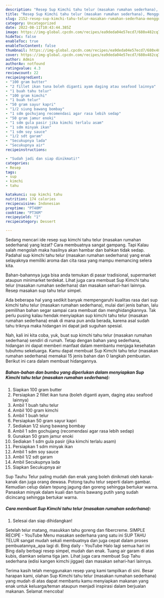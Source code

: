 ```yaml
---
description: "Resep Sup Kimchi tahu telur (masakan rumahan sederhana), Menggugah Selera"
title: "Resep Sup Kimchi tahu telur (masakan rumahan sederhana), Menggugah Selera"
slug: 2152-resep-sup-kimchi-tahu-telur-masakan-rumahan-sederhana-menggugah-selera
category: Uncategorized
date: 2022-08-11T10:43:44.385Z
image: https://img-global.cpcdn.com/recipes/ea9deda04e57ecd7/680x482cq70/sup-kimchi-tahu-telur-masakan-rumahan-sederhana-foto-resep-utama.jpg
hideToc: false
enableToc: true
enableTocContent: false
thumbnail: https://img-global.cpcdn.com/recipes/ea9deda04e57ecd7/680x482cq70/sup-kimchi-tahu-telur-masakan-rumahan-sederhana-foto-resep-utama.jpg
cover: https://img-global.cpcdn.com/recipes/ea9deda04e57ecd7/680x482cq70/sup-kimchi-tahu-telur-masakan-rumahan-sederhana-foto-resep-utama.jpg
author: Admin
authorAv: notfound
ratingvalue: 4.3
reviewcount: 22
recipeingredient:
- "100 gram butter"
- "2 fillet ikan tuna boleh diganti ayam daging atau seafood lainnya"
- "1 buah tahu telur"
- "100 gram kimchi"
- "1 buah telur"
- "50 gram sayur kapri"
- "1/2 siung bawang bombay"
- "1 sdm gochujang recomendasi agar rasa lebih sedap"
- "50 gram jamur enoki"
- "1 sdm gula pasir jika kimchi terlalu asam"
- "1 sdm minyak ikan"
- "1 sdm soy sauce"
- "1/2 sdt garam"
- "Secukupnya lada"
- "Secukupnya air"
recipeinstructions:

- "Sudah jadi dan siap dinikmati!"
categories:
- Resep
tags:
- sup
- kimchi
- tahu

katakunci: sup kimchi tahu 
nutrition: 174 calories
recipecuisine: Indonesian
preptime: "PT40M"
cooktime: "PT36M"
recipeyield: "1"
recipecategory: Dessert

---
```



Sedang mencari ide resep sup kimchi tahu telur (masakan rumahan sederhana) yang lezat? Cara membuatnya sangat gampang. Tapi Kalau salah mengolah maka hasilnya akan hambar dan bahkan tidak sedap. Padahal sup kimchi tahu telur (masakan rumahan sederhana) yang enak selayaknya memiliki aroma dan cita rasa yang mampu memancing selera kita.


Bahan-bahannya juga bisa anda temukan di pasar tradisional, supermarket ataupun minimarket terdekat. Lihat juga cara membuat Sup Kimchi tahu telur (masakan rumahan sederhana) dan masakan sehari-hari lainnya. Resep masakan sup tahu telur simpel.

Ada beberapa hal yang sedikit banyak mempengaruhi kualitas rasa dari sup kimchi tahu telur (masakan rumahan sederhana), mulai dari jenis bahan, lalu pemilihan bahan segar sampai cara membuat dan menghidangkannya. Tak perlu pusing kalau hendak menyiapkan sup kimchi tahu telur (masakan rumahan sederhana) enak di mana pun anda berada, karena asal sudah tahu triknya maka hidangan ini dapat jadi suguhan spesial.


Nah, kali ini kita coba, yuk, buat sup kimchi tahu telur (masakan rumahan sederhana) sendiri di rumah. Tetap dengan bahan yang sederhana, hidangan ini dapat memberi manfaat dalam membantu menjaga kesehatan tubuhmu sekeluarga. Kamu dapat membuat Sup Kimchi tahu telur (masakan rumahan sederhana) memakai 15 jenis bahan dan 0 langkah pembuatan. Berikut ini cara dalam membuat hidangannya.

<!--inarticleads1-->

##### Bahan-bahan dan bumbu yang diperlukan dalam menyiapkan Sup Kimchi tahu telur (masakan rumahan sederhana):

1. Siapkan 100 gram butter
1. Persiapkan 2 fillet ikan tuna (boleh diganti ayam, daging atau seafood lainnya)
1. Ambil 1 buah tahu telur
1. Ambil 100 gram kimchi
1. Ambil 1 buah telur
1. Persiapkan 50 gram sayur kapri
1. Sediakan 1/2 siung bawang bombay
1. Ambil 1 sdm gochujang (recomendasi agar rasa lebih sedap)
1. Gunakan 50 gram jamur enoki
1. Sediakan 1 sdm gula pasir (jika kimchi terlalu asam)
1. Persiapkan 1 sdm minyak ikan
1. Ambil 1 sdm soy sauce
1. Ambil 1/2 sdt garam
1. Ambil Secukupnya lada
1. Siapkan Secukupnya air


Sup Tauhu Telur paling mudah dan enak yang boleh dinikmati oleh kanak-kanak dan juga orang dewasa. Potong tauhu telur seperti dalam gambar. Kemudian celup dalam tepung jagung dan goreng sehingga bertukar warna. Panaskan minyak dalam kuali dan tumis bawang putih yang sudah dicincang sehingga bertukar warna. 

<!--inarticleads2-->

##### Cara membuat Sup Kimchi tahu telur (masakan rumahan sederhana):


1. Selesai dan siap dihidangkan!

Setelah telur matang, masukkan tahu goreng dan fibercreme. SIMPLE RECIPE - YouTube Menu masakan sederhana yang satu ini SUP TAHU TELUR sangat mudah sekali membuatnya dan juga cepat dalam proses pembuatannya,,apa lagi di. Bing daily - YouTube Halo lagi semua hari ini Bing daily berbagi resep simpel, mudah dan enak. Tuang air garam di atas kubis, diamkan selama tiga jam. Lihat juga cara membuat Sup Tahu sederhana (edisi kangen kimchi jiggae) dan masakan sehari-hari lainnya. 

Terima kasih telah menggunakan resep yang kami tampilkan di sini. Besar harapan kami, olahan Sup Kimchi tahu telur (masakan rumahan sederhana) yang mudah di atas dapat membantu kamu menyiapkan makanan yang enak untuk keluarga/teman ataupun menjadi inspirasi dalam berjualan makanan. Selamat mencoba!
